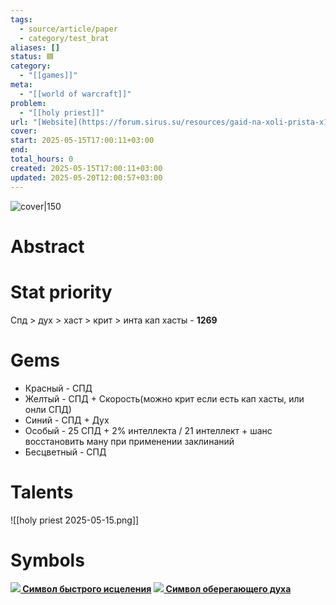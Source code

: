 ```yaml
---
tags:
  - source/article/paper
  - category/test_brat
aliases: []
status: 🟦
category:
  - "[[games]]"
meta:
  - "[[world of warcraft]]"
problem:
  - "[[holy priest]]"
url: "[Website](https://forum.sirus.su/resources/gaid-na-xoli-prista-x1.68/)"
cover: 
start: 2025-05-15T17:00:11+03:00
end: 
total_hours: 0
created: 2025-05-15T17:00:11+03:00
updated: 2025-05-20T12:00:57+03:00
---
```


![cover|150]()

# Abstract

# Stat priority
Спд > дух > хаст > крит > инта
кап хасты - **1269**

# Gems
- Красный - СПД
- Желтый - СПД + Скорость(можно крит если есть кап хасты, или онли СПД)
- Синий - СПД + Дух
- Особый - 25 СПД + 2% интеллекта / 21 интеллект + шанс восстановить ману при применении заклинаний
- Бесцветный - СПД

# Talents
![[holy priest 2025-05-15.png]]

# Symbols
 **[![](https://cdn.scourge.tech/icons/inv_glyph_majorpriest.png) Символ быстрого исцеления](https://sirus.su/base/item/42400/42)**
  **[![](https://cdn.scourge.tech/icons/inv_glyph_majorpriest.png) Символ оберегающего духа](https://sirus.su/base/item/45755/42)**
